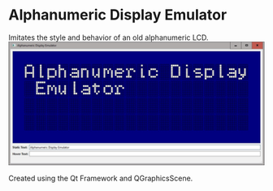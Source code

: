 # Alphanumeric Display Emulator
Imitates the style and behavior of an old alphanumeric LCD.
![alt text](AlphanumericDisplayEmulator.jpg)

Created using the Qt Framework and QGraphicsScene.